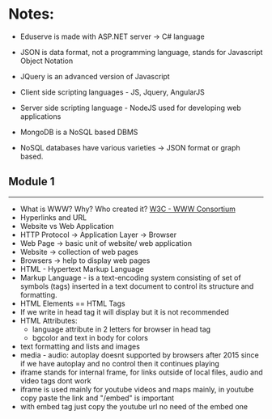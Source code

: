 # Notes:

- Eduserve is made with ASP.NET server -> C# language

- JSON is data format, not a programming language, stands for Javascript Object Notation

- JQuery is an advanced version of Javascript

- Client side scripting languages - JS, Jquery, AngularJS

- Server side scripting language - NodeJS used for developing web applications

- MongoDB is a NoSQL based DBMS

- NoSQL databases have various varieties -> JSON format or graph based.


## Module 1
----

- What is WWW? Why? Who created it? [W3C - WWW Consortium](https://www.w3.org/)
- Hyperlinks and URL
- Website vs Web Application
- HTTP Protocol -> Application Layer -> Browser
- Web Page -> basic unit of website/ web application
- Website -> collection of web pages
- Browsers -> help to display web pages
- HTML - Hypertext Markup Language
- Markup Language - is a text-encoding system consisting of set of symbols (tags) inserted in a text document to control its structure and formatting.
- HTML Elements == HTML Tags
- If we write in head tag it will display but it is not recommended
- HTML Attributes: 
    - language attribute in 2 letters for browser in head tag
    - bgcolor and text in body for colors
- text formatting and lists and images
- media - audio: autoplay doesnt supported by browsers after 2015 since if we have autoplay and no control then it continues playing
- iframe stands for internal frame, for links outside of local files, audio and video tags dont work
- iframe is used mainly for youtube videos and maps mainly, in youtube copy paste the link and "/embed" is important
- with embed tag just copy the youtube url no need of the embed one
